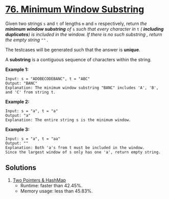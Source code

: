 # [76. Minimum Window Substring](https://leetcode.com/problems/minimum-window-substring/)

Given two strings `s` and `t` of lengths `m` and `n` respectively, return _the **minimum window substring** of_ `s` _such that every character in_ `t` _( **including duplicates**) is included in the window. If there is no such substring_ _, return the empty string_ `""` _._

The testcases will be generated such that the answer is **unique**.

A **substring** is a contiguous sequence of characters within the string.

**Example 1:**

```
Input: s = "ADOBECODEBANC", t = "ABC"
Output: "BANC"
Explanation: The minimum window substring "BANC" includes 'A', 'B', and 'C' from string t.
```

**Example 2:**

```
Input: s = "a", t = "a"
Output: "a"
Explanation: The entire string s is the minimum window.
```

**Example 3:**

```
Input: s = "a", t = "aa"
Output: ""
Explanation: Both 'a's from t must be included in the window.
Since the largest window of s only has one 'a', return empty string.
```

## Solutions
1. [Two Pointers & HashMap](./MinimumWindowSubstring.java)
    - Runtime: faster than 42.45%.
    - Memory usage: less than 45.83%.
